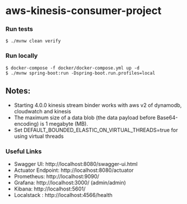 # aws-kinesis-consumer-project

### Run tests
`$ ./mvnw clean verify`

### Run locally
```
$ docker-compose -f docker/docker-compose.yml up -d
$ ./mvnw spring-boot:run -Dspring-boot.run.profiles=local
```

## Notes:

 - Starting 4.0.0 kinesis stream binder works with aws v2 of dynamodb, cloudwatch and kinesis
 - The maximum size of a data blob (the data payload before Base64-encoding) is 1 megabyte (MB).
 - Set DEFAULT_BOUNDED_ELASTIC_ON_VIRTUAL_THREADS=true for using virtual threads


### Useful Links
* Swagger UI: http://localhost:8080/swagger-ui.html
* Actuator Endpoint: http://localhost:8080/actuator
* Prometheus: http://localhost:9090/
* Grafana: http://localhost:3000/ (admin/admin)
* Kibana: http://localhost:5601/
* Localstack : http://localhost:4566/health
